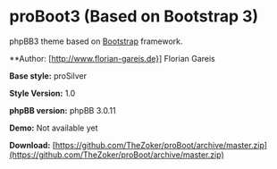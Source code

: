 proBoot3 (Based on Bootstrap 3)
=======

phpBB3 theme based on [Bootstrap](http://twitter.github.com/bootstrap/) framework.

**Author: [http://www.florian-gareis.de}] Florian Gareis

**Base style:** proSilver

**Style Version:** 1.0

**phpBB version:** phpBB 3.0.11

**Demo:** Not available yet

**Download:** [https://github.com/TheZoker/proBoot/archive/master.zip](https://github.com/TheZoker/proBoot/archive/master.zip)